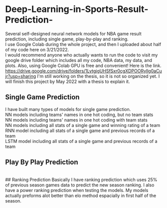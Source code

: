 # Deep-Learning-in-Sports-Result-Prediction-
Several self-designed neural network models for NBA game result prediction, including single game, play-by-play and ranking.
<br />
I use Google Colab during the whole project, and then I uploaded about half of my code here on 3/21/2022.
<br />
I would recommend anyone who actually wants to run the code to visit my google drive folder which includes all my code, NBA data, my data, and plots. Also, using Google Colab GPU is free and convenient! 
Here is the link. https://drive.google.com/drive/folders/1LytgjgUHSfSxr0cgXDPOORyllg0aCujr?usp=sharing
I'm still working on the thesis, so it is not so organized yet. I will finish this project by May 2022 with a thesis to explain it.
<br />
## Single Game Prediction
I have built many types of models for single game prediction.
<br />
NN models including teams' names in one hot coding, but no team stats
<br />
NN models including teams' names in one hot coding with team stats
<br />
NN models including all stats of a single game and winning rating of a team
<br />
RNN model including all stats of a single game and previous records of a team
<br />
LSTM model including all stats of a single game and previous records of a team
<br />
## Play By Play Prediction
<br />
## Ranking Prediction
Basically I have ranking prediction which uses 25% of previous season games data to predict the new season ranking. I also have a power ranking prediction when testing the models. My models actually preforms alot better than elo method espacially in first half of the season.
